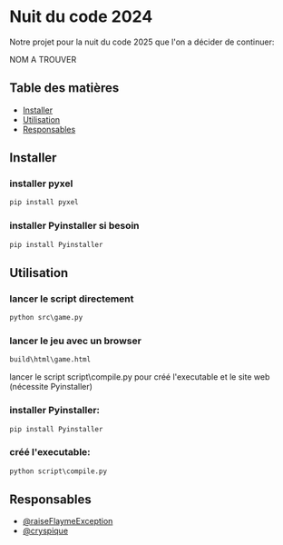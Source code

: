 # Nuit du code 2024

Notre projet pour la nuit du code 2025 que l'on a décider de continuer:

NOM A TROUVER

## Table des matières

- [Installer](#installer)
- [Utilisation](#utilisation)
- [Responsables](#responsables)

## Installer

### installer pyxel
```cmd
pip install pyxel
```
### installer Pyinstaller si besoin
```cmd
pip install Pyinstaller
```
## Utilisation

### lancer le script directement
```cmd
python src\game.py
```
### lancer le jeu avec un browser
```cmd
build\html\game.html
```

lancer le script script\compile.py pour créé l'executable et le site web (nécessite Pyinstaller)
### installer Pyinstaller:
```cmd
pip install Pyinstaller
```
### créé l'executable:
```cmd
python script\compile.py
```

## Responsables

- [@raiseFlaymeException](https://github.com/raiseFlaymeException)
- [@cryspique](https://github.com/cryspique)

